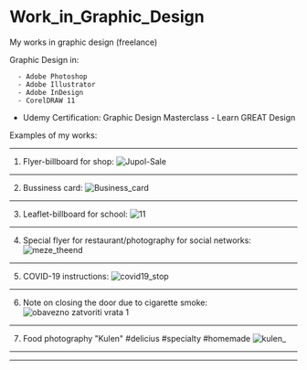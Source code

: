# Work_in_Graphic_Design
My works in graphic design (freelance)



Graphic Design in:

      - Adobe Photoshop 
      - Adobe Illustrator 
      - Adobe InDesign 
      - CorelDRAW 11

* Udemy Certification: Graphic Design Masterclass - Learn GREAT Design 


Examples of my works:
****
1.    Flyer-billboard for shop:
      ![Jupol-Sale](https://user-images.githubusercontent.com/81822988/113870948-aac5e180-97b2-11eb-9f8a-bfb243c40d59.jpg)  
****     
2.    Bussiness card:
     ![Business_card](https://user-images.githubusercontent.com/81822988/114532253-f2ce8380-9c4c-11eb-92ca-b5ee0e954c95.jpg)
****
3.    Leaflet-billboard for school: 
      ![11](https://user-images.githubusercontent.com/81822988/113870928-a6012d80-97b2-11eb-8ec3-04cdac841c98.png)
****
4.    Special flyer for restaurant/photography for social networks:
      ![meze_theend](https://user-images.githubusercontent.com/81822988/114288222-dc1e0600-9a6d-11eb-8460-fcf08188254a.jpg)
****
5.    COVID-19 instructions:
      ![covid19_stop](https://user-images.githubusercontent.com/81822988/114436599-d0455780-9bc5-11eb-8e78-4e8256b53b47.jpg)
****     
6.    Note on closing the door due to cigarette smoke:
      ![obavezno zatvoriti vrata 1](https://user-images.githubusercontent.com/81822988/114436642-de937380-9bc5-11eb-8d32-d0682f02e7ae.jpg)
****
7.    Food photography "Kulen" #delicius #specialty #homemade
      ![kulen_](https://user-images.githubusercontent.com/81822988/114527854-ba2cab00-9c48-11eb-8045-e13aa026329d.jpg)
****

****
